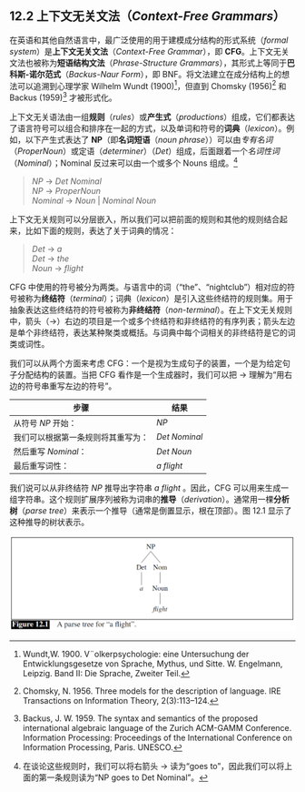 ## 12.2 上下文无关文法（*Context-Free Grammars*）

在英语和其他自然语言中，最广泛使用的用于建模成分结构的形式系统（*formal system*）是**上下文无关文法**（*Context-Free Grammar*），即 **CFG**。上下文无关文法也被称为**短语结构文法**（*Phrase-Structure Grammars*），其形式上等同于**巴科斯-诺尔范式**（*Backus-Naur Form*），即 BNF。将文法建立在成分结构上的想法可以追溯到心理学家 Wilhelm Wundt (1900)[^1]，但直到 Chomsky (1956)[^2] 和 Backus (1959)[^3] 才被形式化。

上下文无关语法由一组**规则**（*rules*）或**产生式**（*productions*）组成，它们都表达了语言符号可以组合和排序在一起的方式，以及单词和符号的**词典**（*lexicon*）。例如，以下产生式表达了 **NP**（即**名词短语**（*noun phrase*））可以由*专有名词*（*ProperNoun*）或定语（*determiner*）（*Det*）组成，后面跟着一个*名词性词*（*Nominal*）；Nominal 反过来可以由一个或多个 Nouns 组成。[^4]

> *NP* $\rightarrow$ *Det Nominal*  
> *NP* $\rightarrow$ *ProperNoun*  
> *Nominal* $\rightarrow$ *Noun* | *Nominal Noun*  

上下文无关规则可以分层嵌入，所以我们可以把前面的规则和其他的规则结合起来，比如下面的规则，表达了关于词典的情况：

> *Det* $\rightarrow$ *a*  
> *Det* $\rightarrow$ *the*  
> *Noun* $\rightarrow$ *flight*  

CFG 中使用的符号被分为两类。与语言中的词（“the”、“nightclub”）相对应的符号被称为**终结符**（*terminal*）；词典（*lexicon*）是引入这些终结符的规则集。用于抽象表达这些终结符的符号被称为**非终结符**（*non-terminal*）。在上下文无关规则中，箭头（$\rightarrow$）右边的项目是一个或多个终结符和非终结符的有序列表；箭头左边是单个非终结符，表达某种聚类或概括。与词典中每个词相关的非终结符是它的词类或词性。

我们可以从两个方面来考虑 CFG：一个是视为生成句子的装置，一个是为给定句子分配结构的装置。当把 CFG 看作是一个生成器时，我们可以把 $\rightarrow$ 理解为“用右边的符号串重写左边的符号”。

|步骤|结果|
|---|---|
|从符号 *NP* 开始：|*NP*|
|我们可以根据第一条规则将其重写为：|*Det Nominal*|
|然后重写 *Nominal*：|*Det Noun*|
|最后重写词性：|*a flight*|

我们说可以从非终结符 *NP* 推导出字符串 *a flight* 。因此，CFG 可以用来生成一组字符串。这个规则扩展序列被称为词串的**推导**（*derivation*）。通常用一棵**分析树**（*parse tree*）来表示一个推导（通常是倒置显示，根在顶部）。图 12.1 显示了这种推导的树状表示。

![图 12.1](assets/fig12.1.png)

[^1]: Wundt,W. 1900. V¨olkerpsychologie: eine Untersuchung der Entwicklungsgesetze von Sprache, Mythus, und Sitte. W. Engelmann, Leipzig. Band II: Die Sprache, Zweiter Teil.
[^2]: Chomsky, N. 1956. Three models for the description of language. IRE Transactions on Information Theory, 2(3):113–124.
[^3]: Backus, J. W. 1959. The syntax and semantics of the proposed international algebraic language of the Zurich ACM-GAMM Conference. Information Processing: Proceedings of the International Conference on Information Processing, Paris. UNESCO.
[^4]: 在谈论这些规则时，我们可以将右箭头 $\rightarrow$ 读为“goes to”，因此我们可以将上面的第一条规则读为“NP goes to Det Nominal”。
